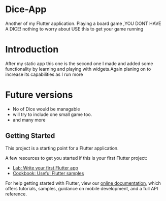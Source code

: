 # Dice-App

Another of my Flutter application.
Playing a board game ,YOU DONT HAVE A DICE! nothing to worry about USE this to get your game running 

# Introduction

After my static app this one is the second one I made and added some functionality by learning and playing with widgets.Again planing on
to increase its capabilities as I run more



# Future versions
- No of Dice would be managable
- will try to include one small game too.
- and many more


## Getting Started

This project is a starting point for a Flutter application.

A few resources to get you started if this is your first Flutter project:

- [Lab: Write your first Flutter app](https://flutter.dev/docs/get-started/codelab)
- [Cookbook: Useful Flutter samples](https://flutter.dev/docs/cookbook)

For help getting started with Flutter, view our
[online documentation](https://flutter.dev/docs), which offers tutorials,
samples, guidance on mobile development, and a full API reference.
